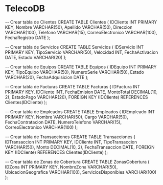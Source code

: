 # TelecoDB

-- Crear tabla de Clientes
CREATE TABLE Clientes (
    IDCliente INT PRIMARY KEY,
    Nombre VARCHAR(50),
    Apellido VARCHAR(50),
    Direccion VARCHAR(100),
    Telefono VARCHAR(15),
    CorreoElectronico VARCHAR(100),
    FechaRegistro DATE
);

-- Crear tabla de Servicios
CREATE TABLE Servicios (
    IDServicio INT PRIMARY KEY,
    TipoServicio VARCHAR(50),
    Velocidad INT,
    FechaActivacion DATE,
    Estado VARCHAR(20)
);

-- Crear tabla de Equipos
CREATE TABLE Equipos (
    IDEquipo INT PRIMARY KEY,
    TipoEquipo VARCHAR(50),
    NumeroSerie VARCHAR(50),
    Estado VARCHAR(20),
    FechaAdquisicion DATE
);

-- Crear tabla de Facturas
CREATE TABLE Facturas (
    IDFactura INT PRIMARY KEY,
    IDCliente INT,
    FechaEmision DATE,
    MontoTotal DECIMAL(10, 2),
    EstadoPago VARCHAR(20),
    FOREIGN KEY (IDCliente) REFERENCES Clientes(IDCliente)
);

-- Crear tabla de Empleados
CREATE TABLE Empleados (
    IDEmpleado INT PRIMARY KEY,
    Nombre VARCHAR(50),
    Cargo VARCHAR(50),
    FechaContratacion DATE,
    NumeroTelefono VARCHAR(15),
    CorreoElectronico VARCHAR(100)
);

-- Crear tabla de Transacciones
CREATE TABLE Transacciones (
    IDTransaccion INT PRIMARY KEY,
    IDCliente INT,
    TipoTransaccion VARCHAR(50),
    Monto DECIMAL(10, 2),
    FechaTransaccion DATE,
    FOREIGN KEY (IDCliente) REFERENCES Clientes(IDCliente)
);

-- Crear tabla de Zonas de Cobertura
CREATE TABLE ZonasCobertura (
    IDZona INT PRIMARY KEY,
    NombreZona VARCHAR(50),
    UbicacionGeografica VARCHAR(100),
    ServiciosDisponibles VARCHAR(100)
);
